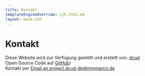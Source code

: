 ```yaml
---
title: Kontakt
templateEngineOverride: njk,html,md
layout: base.njk
---
```


# Kontakt

Diese Website wird zur Verfügung gestellt und erstellt von: [dcud](https://github.com/dcud-devs/)\
Open-Source Code auf [GitHub](https://github.com/dcud-devs/carott-turnip.de)!\
Kontakt per [Email an project.dcud-de@mmmarco.de](mailto:project.dcud-de@mmmarco.de)